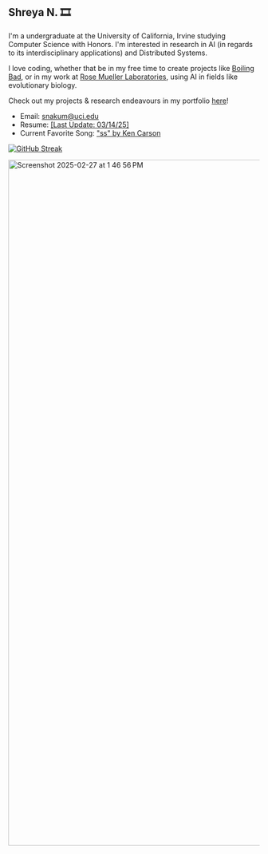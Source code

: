 ## Shreya N. 🎞️
I'm a undergraduate at the University of California, Irvine studying Computer Science with Honors. I'm interested in research in AI (in regards to its interdisciplinary applications) and Distributed Systems.

I love coding, whether that be in my free time to create projects like [Boiling Bad](https://sn82978.github.io/BOILING-BAD/), or in my work at [Rose Mueller Laboratories](https://rosemuellerlabs.bio.uci.edu/), using AI in fields like evolutionary biology.

Check out my projects & research endeavours in my portfolio [here](https://sn82978.github.io/)!

- Email: [snakum@uci.edu](mailto:snakum@uci.edu)
- Resume: [[Last Update: 03/14/25]](https://drive.google.com/file/d/18Q8WNwC_vFKxLsTCQFOm11L_ODkL4HEl/view?usp=sharing)
- Current Favorite Song: ["ss" by Ken Carson](https://www.youtube.com/watch?v=TMzs6GvsZXU)


[![GitHub Streak](https://streak-stats.demolab.com/?user=sn82978)](https://git.io/streak-stats)

<img width="1375" alt="Screenshot 2025-02-27 at 1 46 56 PM" src="https://github.com/user-attachments/assets/8a994977-7a53-478f-a61a-67f68a516e99" />
